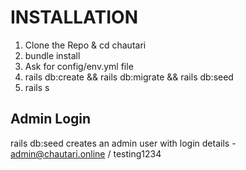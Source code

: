 # INSTALLATION

1. Clone the Repo & cd chautari
2. bundle install
3. Ask for config/env.yml file
4. rails db:create && rails db:migrate && rails db:seed
5. rails s

## Admin Login
rails db:seed creates an admin user with login details - admin@chautari.online / testing1234

